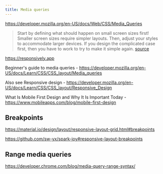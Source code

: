 ```yaml
---
title: Media queries
---
```


https://developer.mozilla.org/en-US/docs/Web/CSS/Media_Queries

> Start by defining what should happen on small screen sizes first! Smaller screen sizes require simpler layouts. Then, adjust your styles to accommodate larger devices. If you design the complicated case first, then you have to work to try to make it simple again. [source](https://docs.astro.build/en/tutorial/3-components/3/)

https://responsively.app

Beginner's guide to media queries - https://developer.mozilla.org/en-US/docs/Learn/CSS/CSS_layout/Media_queries

Also see Responsive design - https://developer.mozilla.org/en-US/docs/Learn/CSS/CSS_layout/Responsive_Design

What Is Mobile First Design and Why It Is Important Today - https://www.mobileapps.com/blog/mobile-first-design

## Breakpoints

https://material.io/design/layout/responsive-layout-grid.html#breakpoints

https://github.com/sw-yx/spark-joy#responsive-layout-breakpoints

## Range media queries

https://developer.chrome.com/blog/media-query-range-syntax/
